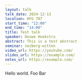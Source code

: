 ```yaml
---
layout: talk
talk_date: 2024-12-13
location: HFG 707
start_time: "12:00"
end_time: "14:00"
title: Test talk
speaker: Douwe Hoekstra
abstract: This is a test abstract
seminar: seiberg-witten
video_url: https://youtube.com/
slides_url: https://example.com/
notes_url: https://example.com/
---
```

Hello world. Foo Bar